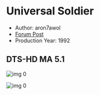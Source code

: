# Universal Soldier

* Author: aron7awol
* [Forum Post](https://www.avsforum.com/threads/bass-eq-for-filtered-movies.2995212/post-59402834)
* Production Year: 1992

## DTS-HD MA 5.1

![img 0](https://i.imgur.com/YCEAdz2.jpg)

![img 0](https://i.imgur.com/PL971k9.png)

